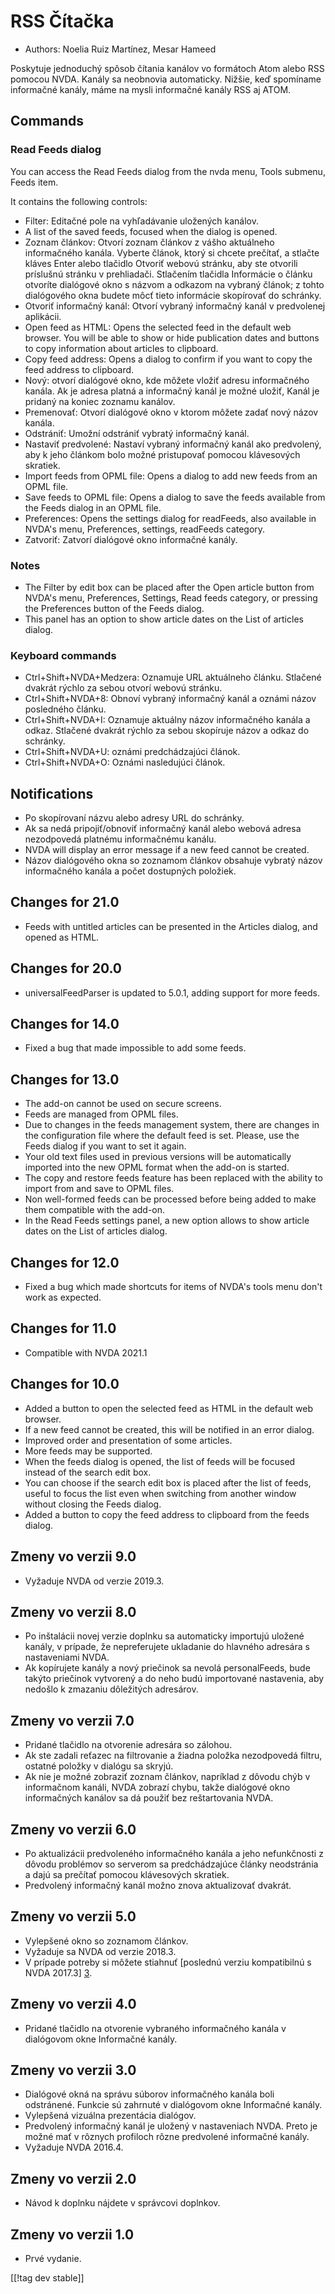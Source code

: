 # RSS Čítačka #

* Authors: Noelia Ruiz Martínez, Mesar Hameed

Poskytuje jednoduchý spôsob čítania kanálov vo formátoch Atom alebo RSS
pomocou NVDA. Kanály sa neobnovia automaticky. Nižšie, keď spomíname
informačné kanály, máme na mysli informačné kanály RSS aj ATOM.

## Commands ##

### Read Feeds dialog ###

You can access the Read Feeds dialog from the nvda menu, Tools submenu,
Feeds item.

It contains the following controls:

* Filter: Editačné pole na vyhľadávanie uložených kanálov.
* A list of the saved feeds, focused when the dialog is opened.
* Zoznam článkov: Otvorí zoznam článkov z vášho aktuálneho informačného
  kanála. Vyberte článok, ktorý si chcete prečítať, a stlačte kláves Enter
  alebo tlačidlo Otvoriť webovú stránku, aby ste otvorili príslušnú stránku
  v prehliadači. Stlačením tlačidla Informácie o článku otvoríte dialógové
  okno s názvom a odkazom na vybraný článok; z tohto dialógového okna budete
  môcť tieto informácie skopírovať do schránky.
* Otvoriť informačný kanál: Otvorí vybraný informačný kanál v predvolenej
  aplikácii.
* Open feed as HTML: Opens the selected feed in the default web browser. You
  will be able to show or hide publication dates and buttons to copy
  information about articles to clipboard.
* Copy feed address: Opens a dialog to confirm if you want to copy the feed
  address to clipboard.
* Nový: otvorí dialógové okno, kde môžete vložiť adresu informačného
  kanála. Ak je adresa platná a informačný kanál je možné uložiť, Kanál je
  pridaný na koniec zoznamu kanálov.
* Premenovať: Otvorí dialógové okno v ktorom môžete zadať nový názov kanála.
* Odstrániť: Umožní odstrániť vybratý informačný kanál.
* Nastaviť predvolené: Nastaví vybraný informačný kanál ako predvolený, aby
  k jeho článkom bolo možné pristupovať pomocou klávesových skratiek.
* Import feeds from OPML file: Opens a dialog to add new feeds from an OPML
  file.
* Save feeds to OPML file: Opens a dialog to save the feeds available from
  the Feeds dialog in an OPML file.
* Preferences: Opens the settings dialog for readFeeds, also available in
  NVDA's menu, Preferences, settings, readFeeds category.
* Zatvoriť: Zatvorí dialógové okno informačné kanály.

### Notes #####

* The Filter by edit box can be placed after the Open article button from
  NVDA's menu, Preferences, Settings, Read feeds category, or pressing the
  Preferences button of the Feeds dialog.
* This panel has an option to show article dates on the List of articles
  dialog.


### Keyboard commands ###

* Ctrl+Shift+NVDA+Medzera: Oznamuje URL aktuálneho článku. Stlačené dvakrát
  rýchlo za sebou otvorí webovú stránku.
* Ctrl+Shift+NVDA+8: Obnoví vybraný informačný kanál a oznámi názov
  posledného článku.
* Ctrl+Shift+NVDA+I: Oznamuje aktuálny názov informačného kanála a
  odkaz. Stlačené dvakrát rýchlo za sebou skopíruje názov a odkaz do
  schránky.
* Ctrl+Shift+NVDA+U: oznámi predchádzajúci článok.
* Ctrl+Shift+NVDA+O: Oznámi nasledujúci článok.

## Notifications ##

* Po skopírovaní názvu alebo adresy URL do schránky.
* Ak sa nedá pripojiť/obnoviť informačný kanál alebo webová adresa
  nezodpovedá platnému informačnému kanálu.
* NVDA will display an error message if a new feed cannot be created.
* Názov dialógového okna so zoznamom článkov obsahuje vybratý názov
  informačného kanála a počet dostupných položiek.

## Changes for 21.0

* Feeds with untitled articles can be presented in the Articles dialog, and
  opened as HTML.

## Changes for 20.0

* universalFeedParser is updated to 5.0.1, adding support for more feeds.

## Changes for 14.0

* Fixed a bug that made impossible to add some feeds.

## Changes for 13.0

* The add-on cannot be used on secure screens.
* Feeds are managed from OPML files.
* Due to changes in the feeds management system, there are changes in the
  configuration file where the default feed is set. Please, use the Feeds
  dialog if you want to set it again.
* Your old text files used in previous versions will be automatically
  imported into the new OPML format when the add-on is started.
* The copy and restore feeds feature has been replaced with the ability to
  import from and save to OPML files.
* Non well-formed feeds can be processed before being added to make them
  compatible with the add-on.
* In the Read Feeds settings panel, a new option allows to show article
  dates on the List of articles dialog.

## Changes for 12.0

* Fixed a bug which made shortcuts for items of NVDA's tools menu don't work
  as expected.

## Changes for 11.0

* Compatible with NVDA 2021.1

## Changes for 10.0 ##

* Added a button to open the selected feed as HTML in the default web
  browser.
* If a new feed cannot be created, this will be notified in an error dialog.
* Improved order and presentation of some articles.
* More feeds may be supported.
* When the feeds dialog is opened, the list of feeds will be focused instead
  of the search edit box.
* You can choose if the search edit box is placed after the list of feeds,
  useful to focus the list even when switching from another window without
  closing the Feeds dialog.
* Added a button to copy the feed address to clipboard from the feeds
  dialog.

## Zmeny vo verzii 9.0 ##

* Vyžaduje NVDA od verzie 2019.3.

## Zmeny vo verzii 8.0 ##

* Po inštalácii novej verzie doplnku sa automaticky importujú uložené
  kanály, v prípade, že nepreferujete ukladanie do hlavného adresára s
  nastaveniami NVDA.
* Ak kopírujete kanály a nový priečinok sa nevolá personalFeeds, bude takýto
  priečinok vytvorený a do neho budú importované nastavenia, aby nedošlo k
  zmazaniu dôležitých adresárov.

## Zmeny vo verzii 7.0 ##

* Pridané tlačidlo na otvorenie adresára so zálohou.
* Ak ste zadali reťazec na filtrovanie a žiadna položka nezodpovedá filtru,
  ostatné položky v dialógu sa skryjú.
* Ak nie je možné zobraziť zoznam článkov, napríklad z dôvodu chýb v
  informačnom kanáli, NVDA zobrazí chybu, takže dialógové okno informačných
  kanálov sa dá použiť bez reštartovania NVDA.

## Zmeny vo verzii 6.0 ##

* Po aktualizácii predvoleného informačného kanála a jeho nefunkčnosti z
  dôvodu problémov so serverom sa predchádzajúce články neodstránia a dajú
  sa prečítať pomocou klávesových skratiek.
* Predvolený informačný kanál možno znova aktualizovať dvakrát.

## Zmeny vo verzii 5.0 ##

* Vylepšené okno so zoznamom článkov.
* Vyžaduje sa NVDA od verzie 2018.3.
* V prípade potreby si môžete stiahnuť [poslednú verziu kompatibilnú s NVDA
  2017.3] [3].

## Zmeny vo verzii 4.0 ##

* Pridané tlačidlo na otvorenie vybraného informačného kanála v dialógovom
  okne Informačné kanály.

## Zmeny vo verzii 3.0 ##

* Dialógové okná na správu súborov informačného kanála boli
  odstránené. Funkcie sú zahrnuté v dialógovom okne Informačné kanály.
* Vylepšená vizuálna prezentácia dialógov.
* Predvolený informačný kanál je uložený v nastaveniach NVDA. Preto je možné
  mať v rôznych profiloch rôzne predvolené informačné kanály.
* Vyžaduje NVDA 2016.4.

## Zmeny vo verzii 2.0 ##

* Návod k doplnku nájdete v správcovi doplnkov.

## Zmeny vo verzii 1.0 ##

* Prvé vydanie.

[[!tag dev stable]]

[3]: https://www.nvaccess.org/addonStore/legacy?file=rf-o
